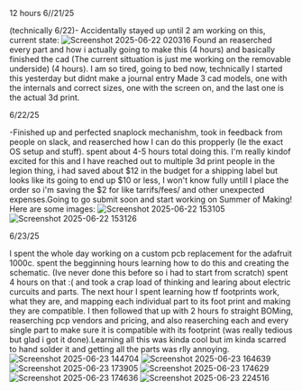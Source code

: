 
12 hours
6//21/25

(technically 6/22)- Accidentally stayed up until 2 am working on this, current state: ![Screenshot 2025-06-22 020316](https://github.com/user-attachments/assets/325da665-fefd-41b2-a1db-ff1894356192)
Found an reaserched every part and how i actually going to make this (4 hours) and basically finished the cad (The current sittuation is just me working on the removable underside) (4 hours). I am so tired, going to bed now, technically I started this yesterday but didnt make a journal entry
Made 3 cad models, one with the internals and correct sizes, one with the screen on, and the last one is the actual 3d print.

6/22/25

-Finished up and perfected snaplock mechanishm, took in feedback from people on slack, and reaserched how I can do this propperly (Ie the exact OS setup and stuff). spent about 4-5 hours total doing this. 
I'm really kindof excited for this and I have reached out to multiple 3d print people in the legion thing, i had saved about $12 in the budget for a shipping label but looks like its going to end up $10 or less, I
won't know fully untill I place the order so i'm saving the $2 for like tarrifs/fees/ and other unexpected expenses.Going to go submit soon and start working on Summer of Making! Here are some images: ![Screenshot 2025-06-22 153105](https://github.com/user-attachments/assets/9d92de34-6fe5-496f-9843-a9e0912c20c5)
![Screenshot 2025-06-22 153126](https://github.com/user-attachments/assets/a9bf5453-272d-4043-8274-a3e9bd897a8a)


6/23/25 

I spent the whole day working on a custom pcb replacement for the adafruit 1000c. spent the begginning hours learning how to do this and creating the schematic. (Ive never done this before so i had to start from scratch) spent 4 hours on that :( and took a crap load of thinking and learing about electric curcuits and parts. The next hour I spent learning how tf footprints work, what they are, and mapping each individual part to its foot print and making they are compatible. I then followed that up with 2 hours fo straight BOMing, reaserching pcp vendors and pricing, and also reaserching each and every single part to make sure it is compatible with its footprint (was really tedious but glad i got it done).Learning all this was kinda cool but im kinda scarred to hand solder it and getting all the parts was rlly annoying.![Screenshot 2025-06-23 144704](https://github.com/user-attachments/assets/c37ea9a3-8ac2-47a9-8378-74aae6eb9fe9)
![Screenshot 2025-06-23 164639](https://github.com/user-attachments/assets/3b2862ac-83b3-4fce-bfba-551b6036f64f)
![Screenshot 2025-06-23 173905](https://github.com/user-attachments/assets/aaf4be9f-63da-4360-af36-cb5a145ed75f)
![Screenshot 2025-06-23 174629](https://github.com/user-attachments/assets/e003270b-7043-4b24-97aa-8425fc41cdb3)
![Screenshot 2025-06-23 174636](https://github.com/user-attachments/assets/7b1714ba-14ba-4ac0-a349-0d5327fc566a)
![Screenshot 2025-06-23 224516](https://github.com/user-attachments/assets/90119409-a236-40ec-878a-0b91b7b4ec68)

